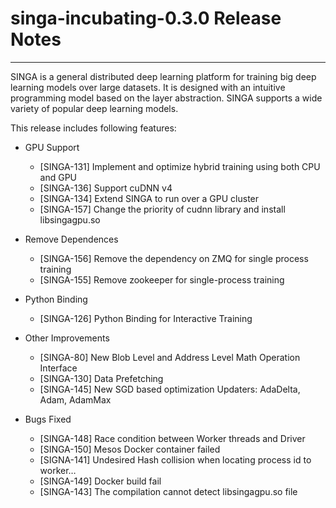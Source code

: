 # singa-incubating-0.3.0 Release Notes

---

SINGA is a general distributed deep learning platform for training big deep
learning models over large datasets. It is designed with an intuitive
programming model based on the layer abstraction. SINGA supports a wide variety
of popular deep learning models.

This release includes following features:

  * GPU Support
    * [SINGA-131] Implement and optimize hybrid training using both CPU and GPU
    * [SINGA-136] Support cuDNN v4
    * [SINGA-134] Extend SINGA to run over a GPU cluster
    * [SINGA-157] Change the priority of cudnn library and install libsingagpu.so

  * Remove Dependences
    * [SINGA-156] Remove the dependency on ZMQ for single process training
    * [SINGA-155] Remove zookeeper for single-process training

  * Python Binding
    * [SINGA-126] Python Binding for Interactive Training

  * Other Improvements
    * [SINGA-80] New Blob Level and Address Level Math Operation Interface
    * [SINGA-130] Data Prefetching
    * [SINGA-145] New SGD based optimization Updaters: AdaDelta, Adam, AdamMax

  * Bugs Fixed
    * [SINGA-148] Race condition between Worker threads and Driver
    * [SINGA-150] Mesos Docker container failed
    * [SIGNA-141] Undesired Hash collision when locating process id to worker…
    * [SINGA-149] Docker build fail
    * [SINGA-143] The compilation cannot detect libsingagpu.so file


